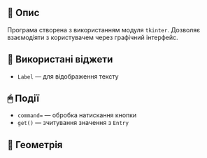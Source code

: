 ## 📌 Опис
Програма створена з використанням модуля `tkinter`. Дозволяє взаємодіяти з користувачем через графічний інтерфейс.

## 🧩 Використані віджети
- `Label` — для відображення тексту


## 🖱 Події
- `command=` — обробка натискання кнопки
- `get()` — зчитування значення з `Entry`

## 📐 Геометрія
